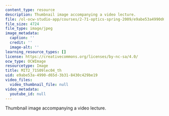 ```yaml
---
content_type: resource
description: Thumbnail image accompanying a video lecture.
file: /ol-ocw-studio-app/courses/2-71-optics-spring-2009/e9abe53a4990d65d3b318430c429be19_MIT2_71S09lec04_th.jpg
file_size: 4724
file_type: image/jpeg
image_metadata:
  caption: ''
  credit: ''
  image-alt: ''
learning_resource_types: []
license: https://creativecommons.org/licenses/by-nc-sa/4.0/
ocw_type: OCWImage
resourcetype: Image
title: MIT2_71S09lec04_th
uid: e9abe53a-4990-d65d-3b31-8430c429be19
video_files:
  video_thumbnail_file: null
video_metadata:
  youtube_id: null
---
```

Thumbnail image accompanying a video lecture.